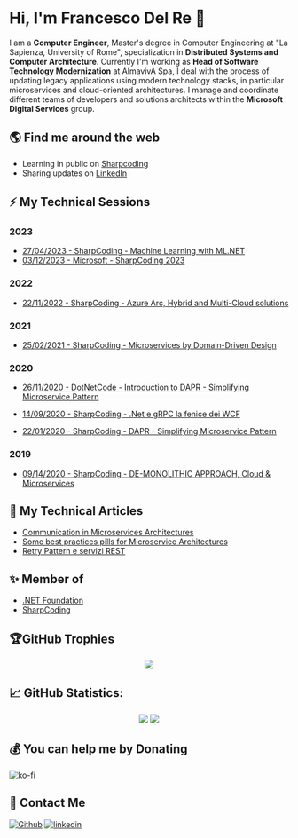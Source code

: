 # Hi, I'm Francesco Del Re 👋
I am a **Computer Engineer**, Master's degree in Computer Engineering at "La Sapienza, University of Rome", specialization in **Distributed Systems and Computer Architecture**. Currently I'm working as **Head of Software Technology Modernization** at AlmavivA Spa, I deal with the process of updating legacy applications using modern technology stacks, in particular microservices and cloud-oriented architectures.
I manage and coordinate different teams of developers and solutions architects within the **Microsoft Digital Services** group.

## 🌎 Find me around the web

- Learning in public on <a href="https://www.sharpcoding.it/" target="_blank">Sharpcoding</a>
- Sharing updates on <a href="https://www.linkedin.com/in/francesco-delre/">LinkedIn</a>

## ⚡ My Technical Sessions

### 2023

- <a href="https://github.com/engineering87/TechnicalSessions/blob/main/SharpCoding/2023-04-27.md">27/04/2023 - SharpCoding - Machine Learning with ML.NET</a>
- <a href="https://github.com/engineering87/TechnicalSessions/blob/main/Conference/SharpCoding2023.md">03/12/2023 - Microsoft - SharpCoding 2023</a>

### 2022

- <a href="https://github.com/engineering87/TechnicalSessions/blob/main/SharpCoding/2022-11-22.md">22/11/2022 - SharpCoding - Azure Arc, Hybrid and Multi-Cloud solutions</a>

### 2021

- <a href="https://github.com/engineering87/TechnicalSessions/blob/main/SharpCoding/2021-02-25.md">25/02/2021 - SharpCoding - Microservices by Domain-Driven Design</a>

### 2020

- <a href="https://github.com/engineering87/TechnicalSessions/blob/main/DotNetCode/2020-11-26.md">26/11/2020 - DotNetCode - Introduction to DAPR - Simplifying Microservice Pattern</a>

- <a href="https://github.com/engineering87/TechnicalSessions/blob/main/SharpCoding/2020-04-09.md">14/09/2020 - SharpCoding - .Net e gRPC la fenice dei WCF</a>

- <a href="https://github.com/engineering87/TechnicalSessions/blob/main/SharpCoding/2020-01-22.md">22/01/2020 - SharpCoding - DAPR - Simplifying Microservice Pattern</a>

### 2019

- <a href="https://github.com/engineering87/TechnicalSessions/blob/main/SharpCoding/2019-10-11.md">09/14/2020 - SharpCoding - DE-MONOLITHIC APPROACH, Cloud & Microservices</a>

## 📝 My Technical Articles
* [Communication in Microservices Architectures](https://sharpcoding.medium.com/communication-in-microservices-architectures-3eb2e00b556f)
* [Some best practices pills for Microservice Architectures](https://sharpcoding.medium.com/some-best-practices-pills-for-microservice-architectures-51b35eead7ce)
* [Retry Pattern e servizi REST](https://sharpcoding.medium.com/retry-pattern-e-servizi-rest-10e590f9369e)

## ✨ Member of
* [.NET Foundation](https://dotnetfoundation.org/)
* [SharpCoding](http://www.sharpcoding.it/)

## 🏆GitHub Trophies
<p align="center" style="witdh:100%">
  <img src="https://github-profile-trophy.vercel.app/?username=engineering87&theme=onedark&no-frame=false&no-bg=false&margin-w=4&row=1" />
</p>

## 📈 GitHub Statistics:

<p align="center">
 <img src="https://github-readme-stats.vercel.app/api?username=engineering87&theme=onedark&hide_border=false&include_all_commits=false&count_private=true" />
 <img src="https://github-readme-streak-stats.herokuapp.com/?user=engineering87&theme=onedark&hide_border=false" />
</p>

## 💰 You can help me by Donating

[![ko-fi](https://ko-fi.com/img/githubbutton_sm.svg)](https://ko-fi.com/engineering87)

## 💌 Contact Me
[<img alt="Github" src="https://img.shields.io/badge/GitHub-%2312100E.svg?&style=for-the-badge&logo=Github&logoColor=white" />](https://github.com/engineering87)
[<img alt="linkedin" src="https://img.shields.io/badge/linkedin-%230077B5.svg?&style=for-the-badge&logo=linkedin&logoColor=white" />](https://linkedin.com/in/francesco-delre)
